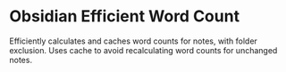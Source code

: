 # Obsidian Efficient Word Count

Efficiently calculates and caches word counts for notes, with folder exclusion. Uses cache to avoid recalculating word counts for unchanged notes.
